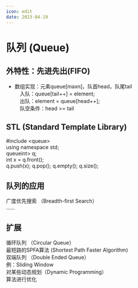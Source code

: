 ```yaml
---
icon: edit
date: 2023-04-19
---
```


# 队列 (Queue)
## 外特性：先进先出(FIFO)
* 数组实现：元素queue[maxn]，队首head，队尾tail  
&emsp;入队：queue[tail++] = element;  
&emsp;出队：element = queue[head++];  
&emsp;队空条件：head >= tail  

## STL (Standard Template Library)
#include &lt;queue&gt;  
using namespace std;  
queue&it;int&gt; q;  
int x = q.front();  
q.push(x); q.pop(); q.empty(); q.size();  
## 队列的应用
广度优先搜索 （Breadth-first Search）  
……  
## 扩展  
循环队列 （Circular Queue）  
最短路的SPFA算法 (Shortest Path Faster Algorithm)  	
双端队列 （Double Ended Queue）  
例：Sliding Window  
对某些动态规划（Dynamic Programming）  
 算法进行优化  


